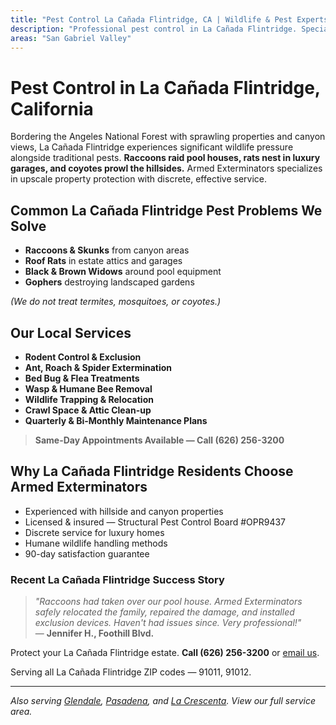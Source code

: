 ```yaml
---
title: "Pest Control La Cañada Flintridge, CA | Wildlife & Pest Experts"
description: "Professional pest control in La Cañada Flintridge. Specializing in wildlife removal, rodents & spiders. Call (626) 256-3200."
areas: "San Gabriel Valley"
---
```


# Pest Control in **La Cañada Flintridge, California**

Bordering the Angeles National Forest with sprawling properties and canyon views, La Cañada Flintridge experiences significant wildlife pressure alongside traditional pests. **Raccoons raid pool houses, rats nest in luxury garages, and coyotes prowl the hillsides.** Armed Exterminators specializes in upscale property protection with discrete, effective service.

## Common La Cañada Flintridge Pest Problems We Solve

- **Raccoons & Skunks** from canyon areas
- **Roof Rats** in estate attics and garages
- **Black & Brown Widows** around pool equipment
- **Gophers** destroying landscaped gardens

*(We do not treat termites, mosquitoes, or coyotes.)*

## Our Local Services

* **Rodent Control & Exclusion**  
* **Ant, Roach & Spider Extermination**  
* **Bed Bug & Flea Treatments**  
* **Wasp & Humane Bee Removal**  
* **Wildlife Trapping & Relocation**  
* **Crawl Space & Attic Clean-up**  
* **Quarterly & Bi-Monthly Maintenance Plans**

> **Same-Day Appointments Available — Call (626) 256-3200**

## Why La Cañada Flintridge Residents Choose Armed Exterminators

* Experienced with hillside and canyon properties  
* Licensed & insured — Structural Pest Control Board #OPR9437  
* Discrete service for luxury homes  
* Humane wildlife handling methods  
* 90-day satisfaction guarantee

### Recent La Cañada Flintridge Success Story

> *"Raccoons had taken over our pool house. Armed Exterminators safely relocated the family, repaired the damage, and installed exclusion devices. Haven't had issues since. Very professional!"*  
> — **Jennifer H., Foothill Blvd.**

Protect your La Cañada Flintridge estate. **Call (626) 256-3200** or [email us](mailto:armedex@sbcglobal.net).  

Serving all La Cañada Flintridge ZIP codes — 91011, 91012.

---

*Also serving [Glendale](/locations/glendale/), [Pasadena](/locations/pasadena/), and [La Crescenta](/locations/la-crescenta/). View our full service area.*